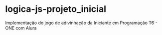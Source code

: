 # logica-js-projeto_inicial
 Implementação do jogo de adivinhação da Iniciante em Programação T6 - ONE com Alura
